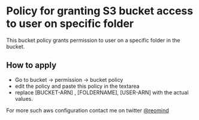 # Policy for granting S3 bucket access to user on specific folder

This bucket policy grants permission to user on a specific folder in the bucket. 

## How to apply
* Go to bucket -> permission -> bucket policy
* edit the policy and paste this policy in the textarea
* replace [BUCKET-ARN] , [FOLDERNAME], [USER-ARN] with the actual values. 


For more such aws configuration contact me on twitter [@reomind](https://www.twitter.com/reomind)
